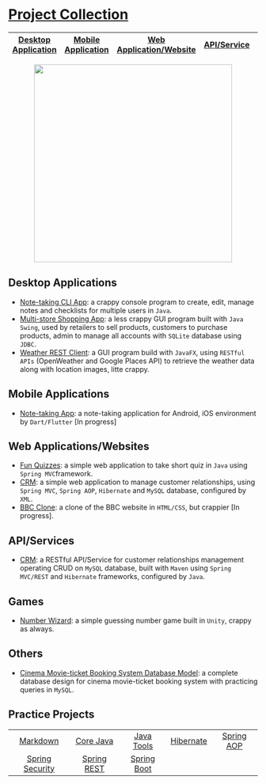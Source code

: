 # [Project Collection](https://github.com/cpulover-projects)

|[Desktop Application](#desktop-applications)|[Mobile Application](#mobile-applications)|[Web Application/Website](#web-applicationswebsites)|[API/Service](#apiservices)|[Game](#games)|[Other](#others)|[Pratice project](#practice-projects)|
|---|---|---|---|---|---|---|

<p align="center"><img width="400" src="https://github.com/cpulover/cpulover/blob/master/header.gif"></p>

## Desktop Applications
- [Note-taking CLI App](https://github.com/cpulover-projects/note-taking-cli-app): a crappy console program to create, edit, manage notes and checklists for multiple users in ```Java```.
- [Multi-store Shopping App](https://github.com/cpulover-projects/multistore-shopping-desktop-app): a less crappy GUI program built with ```Java Swing```, used by retailers to sell products, customers to purchase products, admin to manage all accounts with ```SQLite``` database using ```JDBC```.
- [Weather REST Client](https://github.com/cpulover-projects/weather-rest-client): a GUI program build with ```JavaFX```, using ```RESTful APIs``` (OpenWeather and Google Places API) to retrieve the weather data along with location images, litte crappy.

## Mobile Applications
- [Note-taking App](https://github.com/cpulover-projects/note-taking-mobile-app): a note-taking application for Android, iOS environment by ```Dart/Flutter``` [In progress]

## Web Applications/Websites
- [Fun Quizzes](https://github.com/cpulover-projects/quiz-web-app): a simple web application to take short quiz in ```Java``` using ```Spring MVC```framework.
- [CRM](https://github.com/cpulover-projects/crm-web-app): a simple web application to manage customer relationships, using ```Spring MVC```, ```Spring AOP```, ```Hibernate``` and ```MySQL``` database, configured by ```XML```.
- [BBC Clone](https://github.com/cpulover-projects/bbc-clone-website): a clone of the BBC website in ```HTML/CSS```, but crappier [In progress].

## API/Services
- [CRM](https://github.com/cpulover-projects/crm-rest-service): a RESTful API/Service for customer relationships management operating CRUD on ```MySQL``` database, built with ```Maven``` using ```Spring MVC/REST``` and ```Hibernate``` frameworks, configured by ```Java```.

## Games
- [Number Wizard](https://github.com/cpulover-projects/number-wizard-game): a simple guessing number game built in ```Unity```, crappy as always.

## Others
- [Cinema Movie-ticket Booking System Database Model](https://github.com/cpulover-university/cinema-movie-ticket-booking-system-database-model): a complete database design for cinema movie-ticket booking system with practicing queries in ```MySQL```.


## Practice Projects

<!--
|[Markdown](https://github.com/cpulover-practice/markdown)|[Core Java](https://github.com/cpulover-practice/core-java)|[Java Tools](https://github.com/cpulover-practice/java-tools)|[Hibernate](https://github.com/cpulover-practice/hibernate)|[Spring AOP](https://github.com/cpulover-practice/spring-aop)|[Spring Security](https://github.com/cpulover-practice/spring-security)|[Spring REST](https://github.com/cpulover-practice/spring-rest)|[Spring Boot](https://github.com/cpulover-practice/spring-boot)
|---|---|---|---|---|---|---|---|
-->

<!--
| | | |
| :---: | :---: | :---: |
| [Markdown](https://github.com/cpulover-practice/markdown) | [Core Java](https://github.com/cpulover-practice/core-java) | [Java Tools](https://github.com/cpulover-practice/java-tools) | 
| [Hibernate](https://github.com/cpulover-practice/hibernate) | [Spring AOP](https://github.com/cpulover-practice/spring-aop) | [Spring Security](https://github.com/cpulover-practice/spring-security) |
| [Spring REST](https://github.com/cpulover-practice/spring-rest) | [Spring Boot](https://github.com/cpulover-practice/spring-boot) |
-->

| | | | | |
| :---: | :---: | :---: | :---: | :---: |
| [Markdown](https://github.com/cpulover-practice/markdown) | [Core Java](https://github.com/cpulover-practice/core-java) | [Java Tools](https://github.com/cpulover-practice/java-tools) | [Hibernate](https://github.com/cpulover-practice/hibernate) | [Spring AOP](https://github.com/cpulover-practice/spring-aop) |
| [Spring Security](https://github.com/cpulover-practice/spring-security) | [Spring REST](https://github.com/cpulover-practice/spring-rest) | [Spring Boot](https://github.com/cpulover-practice/spring-boot) |



<!--
**cpulover/cpulover** is a ✨ _special_ ✨ repository because its `README.md` (this file) appears on your GitHub profile.

Here are some ideas to get you started:

- 🔭 I’m currently working on ...
- 🌱 I’m currently learning ...
- 👯 I’m looking to collaborate on ...
- 🤔 I’m looking for help with ...
- 💬 Ask me about ...
- 📫 How to reach me: ...
- 😄 Pronouns: ...
- ⚡ Fun fact: ...
-->
